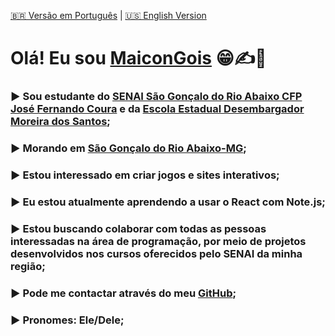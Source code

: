 [🇧🇷 Versão em Português](#versão-em-português) | [🇺🇸 English Version](#english-version)
# Olá! Eu sou [MaiconGois](https://github.com/MaiconGois) :grin::writing_hand::100: 
### :arrow_forward: Sou estudante do [SENAI São Gonçalo do Rio Abaixo CFP José Fernando Coura](https://www.fiemg.com.br/senai/unidades/senai-sao-goncalo-do-rio-abaixo-cfp-jose-fernando-coura/) e da [Escola Estadual Desembargador Moreira dos Santos](https://srenovaera.educacao.mg.gov.br/55-escolas/86-ee-desembargador-moreira-dos-santos);
### :arrow_forward: Morando em [São Gonçalo do Rio Abaixo-MG](https://www.google.com.br/maps/place/S%C3%A3o+Gon%C3%A7alo+do+Rio+Abaixo,+MG,+35935-000/@-19.825433,-43.3645558,2072m/data=!3m1!1e3!4m15!1m8!3m7!1s0xa5b2ffbafa4e61:0x2c7f13527cac9759!2sS%C3%A3o+Gon%C3%A7alo+do+Rio+Abaixo,+MG,+35935-000!3b1!8m2!3d-19.8260298!4d-43.3594427!16s%2Fg%2F1ywtx30rj!3m5!1s0xa5b2ffbafa4e61:0x2c7f13527cac9759!8m2!3d-19.8260298!4d-43.3594427!16s%2Fg%2F1ywtx30rj?entry=ttu);
### :arrow_forward: Estou interessado em criar jogos e sites interativos;
### :arrow_forward: Eu estou atualmente aprendendo a usar o React com Note.js;
### :arrow_forward: Estou buscando colaborar com todas as pessoas interessadas na área de programação, por meio de projetos desenvolvidos nos cursos oferecidos pelo SENAI da minha região;
### :arrow_forward: Pode me contactar através do meu [GitHub](https://github.com/MaiconGois);
### :arrow_forward: Pronomes: Ele/Dele;
